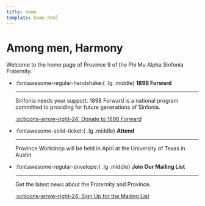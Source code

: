 ```yaml
---
title: Home
template: home.html
---
```


# Among men, Harmony

Welcome to the home page of Province 9 of the Phi Mu Alpha Sinfonia Fraternity.

<div class="grid cards" markdown>

-   :fontawesome-regular-handshake:{ .lg .middle} __1898 Forward__

    ---

    Sinfonia needs your support. 1898 Forward is a national program committed to providing for future generations of Sinfonia. 

    [:octicons-arrow-right-24: Donate to 1898 Forward](https://1898forward.org/)

-   :fontawesome-solid-ticket:{ .lg .middle} __Attend__

    ---

    Province Workshop will be held in April at the University of Texas in Austin
    

-   :fontawesome-regular-envelope:{ .lg .middle} __Join Our Mailing List__

    ---

    Get the latest news about the Fraternity and Province.
 
    [:octicons-arrow-right-24: Sign Up for the Mailing List](https://forms.gle/vo5VY5LWzWFny7if9)

</div>